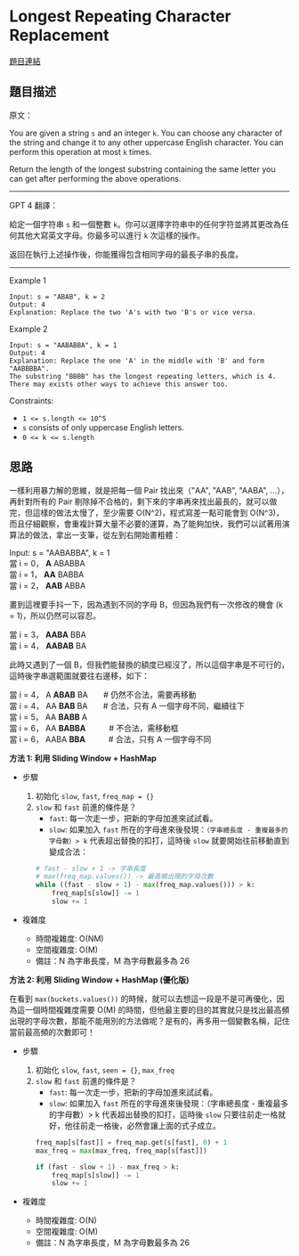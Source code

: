 # Longest Repeating Character Replacement

[題目連結](https://leetcode.com/problems/longest-repeating-character-replacement/)

## 題目描述
原文：

You are given a string `s` and an integer `k`. You can choose any character of the string and change it to any other uppercase English character. You can perform this operation at most `k` times.

Return the length of the longest substring containing the same letter you can get after performing the above operations.

----

GPT 4 翻譯：

給定一個字符串 `s` 和一個整數 `k`。你可以選擇字符串中的任何字符並將其更改為任何其他大寫英文字母。你最多可以進行 `k` 次這樣的操作。

返回在執行上述操作後，你能獲得包含相同字母的最長子串的長度。


----

Example 1
```
Input: s = "ABAB", k = 2
Output: 4
Explanation: Replace the two 'A's with two 'B's or vice versa.
```

Example 2
```
Input: s = "AABABBA", k = 1
Output: 4
Explanation: Replace the one 'A' in the middle with 'B' and form "AABBBBA".
The substring "BBBB" has the longest repeating letters, which is 4.
There may exists other ways to achieve this answer too.
```

Constraints:

* `1 <= s.length <= 10^5`
* `s` consists of only uppercase English letters.
* `0 <= k <= s.length`


## 思路

一樣利用暴力解的思維，就是把每一個 Pair 找出來（"AA", "AAB", "AABA", ...），再針對所有的 Pair 剔除掉不合格的，剩下來的字串再來找出最長的，就可以做完，但這樣的做法太慢了，至少需要 O(N^2)，程式寫差一點可能會到 O(N^3)，而且仔細觀察，會重複計算大量不必要的運算，為了能夠加快，我們可以試著用演算法的做法，拿出一支筆，從左到右開始畫粗體：  

Input: s = "AABABBA", k = 1  
當 i = 0， **A** ABABBA  
當 i = 1， **AA** BABBA  
當 i = 2， **AAB** ABBA  

畫到這裡要手抖一下，因為遇到不同的字母 B，但因為我們有一次修改的機會 (k = 1)，所以仍然可以容忍。  

當 i = 3， **AABA** BBA  
當 i = 4， **AABAB** BA  

此時又遇到了一個 B，但我們能替換的額度已經沒了，所以這個字串是不可行的，這時後字串選範圍就要往右邊移，如下：  

當 i = 4， A **ABAB** BA　　# 仍然不合法，需要再移動  
當 i = 4， AA **BAB** BA　　# 合法，只有 A 一個字母不同，繼續往下  
當 i = 5， AA **BABB** A  
當 i = 6， AA **BABBA**　　　# 不合法，需移動框  
當 i = 6， AABA **BBA**　　　# 合法，只有 A 一個字母不同  


**方法 1: 利用 Sliding Window + HashMap**

* 步驟
    1. 初始化 `slow`, `fast`, `freq_map = {}`
    2. `slow` 和 `fast` 前進的條件是？
        - `fast`: 每一次走一步，把新的字母加進來試試看。
        - `slow`: 如果加入 `fast` 所在的字母進來後發現：`（字串總長度 - 重複最多的字母數）> k` 代表超出替換的扣打，這時後 `slow` 就要開始往前移動直到變成合法：
        ```python
        # fast - slow + 1 -> 字串長度
        # max(freq_map.values()) -> 最高頻出現的字母次數
        while ((fast - slow + 1) - max(freq_map.values())) > k:
            freq_map[s[slow]] -= 1
            slow += 1
        ```
        
* 複雜度
    * 時間複雜度: O(NM)   
    * 空間複雜度: O(M)
    * 備註：N 為字串長度，M 為字母數最多為 26


**方法 2: 利用 Sliding Window + HashMap (優化版)**

在看到 `max(buckets.values())` 的時候，就可以去想這一段是不是可再優化，因為這一個時間複雜度需要 O(M) 的時間，但他最主要的目的其實就只是找出最高頻出現的字母次數，那能不能用別的方法做呢？是有的，再多用一個變數名稱，記住當前最高頻的次數即可！

* 步驟
    1. 初始化 `slow`, `fast`, `seen = {}`, `max_freq`
    2. `slow` 和 `fast` 前進的條件是？
        - `fast`: 每一次走一步，把新的字母加進來試試看。
        - `slow`: 如果加入 `fast` 所在的字母進來後發現：（字串總長度 - 重複最多的字母數）> k 代表超出替換的扣打，這時後 `slow` 只要往前走一格就好，他往前走一格後，必然會讓上面的式子成立。
        ```python
        freq_map[s[fast]] = freq_map.get(s[fast], 0) + 1 
        max_freq = max(max_freq, freq_map[s[fast]])

        if (fast - slow + 1) - max_freq > k:
            freq_map[s[slow]] -= 1
            slow += 1
        ```

* 複雜度
    * 時間複雜度: O(N)
    * 空間複雜度: O(M)
    * 備註：N 為字串長度，M 為字母數最多為 26


